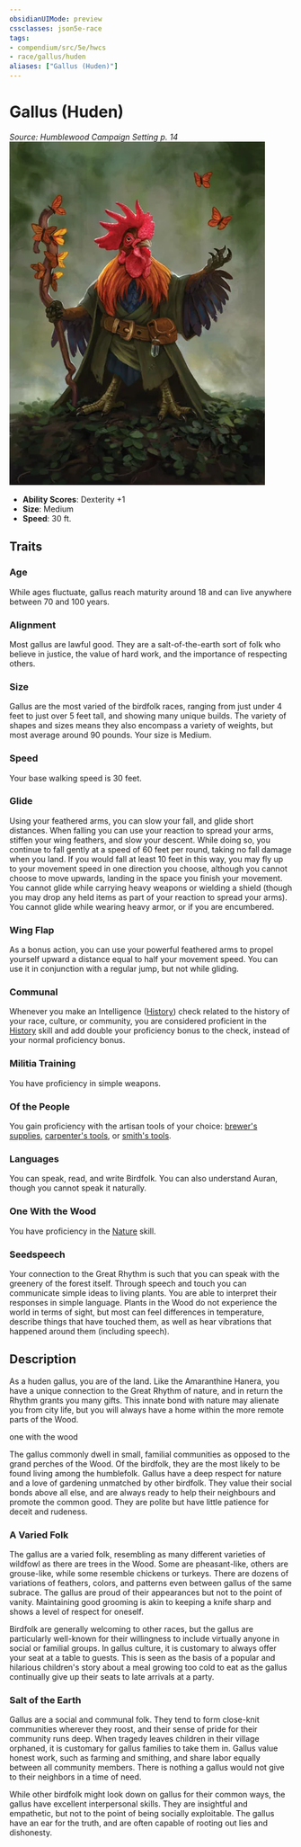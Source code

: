 ```yaml
---
obsidianUIMode: preview
cssclasses: json5e-race
tags:
- compendium/src/5e/hwcs
- race/gallus/huden
aliases: ["Gallus (Huden)"]
---
```

# Gallus (Huden)
*Source: Humblewood Campaign Setting p. 14*  
![](https://raw.githubusercontent.com/5etools-mirror-2/5etools-img/main/races/HWCS/Gallus-Druid.webp#right)  

- **Ability Scores**: Dexterity +1
- **Size**: Medium
- **Speed**: 30 ft.

## Traits

### Age

While ages fluctuate, gallus reach maturity around 18 and can live anywhere between 70 and 100 years.

### Alignment

Most gallus are lawful good. They are a salt-of-the-earth sort of folk who believe in justice, the value of hard work, and the importance of respecting others.

### Size

Gallus are the most varied of the birdfolk races, ranging from just under 4 feet to just over 5 feet tall, and showing many unique builds. The variety of shapes and sizes means they also encompass a variety of weights, but most average around 90 pounds. Your size is Medium.

### Speed

Your base walking speed is 30 feet.

### Glide

Using your feathered arms, you can slow your fall, and glide short distances. When falling you can use your reaction to spread your arms, stiffen your wing feathers, and slow your descent. While doing so, you continue to fall gently at a speed of 60 feet per round, taking no fall damage when you land. If you would fall at least 10 feet in this way, you may fly up to your movement speed in one direction you choose, although you cannot choose to move upwards, landing in the space you finish your movement. You cannot glide while carrying heavy weapons or wielding a shield (though you may drop any held items as part of your reaction to spread your arms). You cannot glide while wearing heavy armor, or if you are encumbered.

### Wing Flap

As a bonus action, you can use your powerful feathered arms to propel yourself upward a distance equal to half your movement speed. You can use it in conjunction with a regular jump, but not while gliding.

### Communal

Whenever you make an Intelligence ([History](/3-Mechanics/CLI/rules/skills.md#History)) check related to the history of your race, culture, or community, you are considered proficient in the [History](/3-Mechanics/CLI/rules/skills.md#History) skill and add double your proficiency bonus to the check, instead of your normal proficiency bonus.

### Militia Training

You have proficiency in simple weapons.

### Of the People

You gain proficiency with the artisan tools of your choice: [brewer's supplies](/3-Mechanics/CLI/items/brewers-supplies.md), [carpenter's tools](/3-Mechanics/CLI/items/carpenters-tools.md), or [smith's tools](/3-Mechanics/CLI/items/smiths-tools.md).

### Languages

You can speak, read, and write Birdfolk. You can also understand Auran, though you cannot speak it naturally.

### One With the Wood

You have proficiency in the [Nature](/3-Mechanics/CLI/rules/skills.md#Nature) skill.

### Seedspeech

Your connection to the Great Rhythm is such that you can speak with the greenery of the forest itself. Through speech and touch you can communicate simple ideas to living plants. You are able to interpret their responses in simple language. Plants in the Wood do not experience the world in terms of sight, but most can feel differences in temperature, describe things that have touched them, as well as hear vibrations that happened around them (including speech).

## Description

As a huden gallus, you are of the land. Like the Amaranthine Hanera, you have a unique connection to the Great Rhythm of nature, and in return the Rhythm grants you many gifts. This innate bond with nature may alienate you from city life, but you will always have a home within the more remote parts of the Wood.

one with the wood

The gallus commonly dwell in small, familial communities as opposed to the grand perches of the Wood. Of the birdfolk, they are the most likely to be found living among the humblefolk. Gallus have a deep respect for nature and a love of gardening unmatched by other birdfolk. They value their social bonds above all else, and are always ready to help their neighbours and promote the common good. They are polite but have little patience for deceit and rudeness.

### A Varied Folk

The gallus are a varied folk, resembling as many different varieties of wildfowl as there are trees in the Wood. Some are pheasant-like, others are grouse-like, while some resemble chickens or turkeys. There are dozens of variations of feathers, colors, and patterns even between gallus of the same subrace. The gallus are proud of their appearances but not to the point of vanity. Maintaining good grooming is akin to keeping a knife sharp and shows a level of respect for oneself.

Birdfolk are generally welcoming to other races, but the gallus are particularly well-known for their willingness to include virtually anyone in social or familial groups. In gallus culture, it is customary to always offer your seat at a table to guests. This is seen as the basis of a popular and hilarious children's story about a meal growing too cold to eat as the gallus continually give up their seats to late arrivals at a party.

### Salt of the Earth

Gallus are a social and communal folk. They tend to form close-knit communities wherever they roost, and their sense of pride for their community runs deep. When tragedy leaves children in their village orphaned, it is customary for gallus families to take them in. Gallus value honest work, such as farming and smithing, and share labor equally between all community members. There is nothing a gallus would not give to their neighbors in a time of need.

While other birdfolk might look down on gallus for their common ways, the gallus have excellent interpersonal skills. They are insightful and empathetic, but not to the point of being socially exploitable. The gallus have an ear for the truth, and are often capable of rooting out lies and dishonesty.